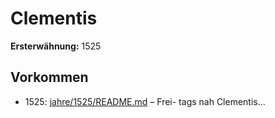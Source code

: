 # Clementis

**Ersterwähnung:** 1525

## Vorkommen
- 1525: [jahre/1525/README.md](../jahre/1525/README.md) – Frei-
tags nah Clementis...
